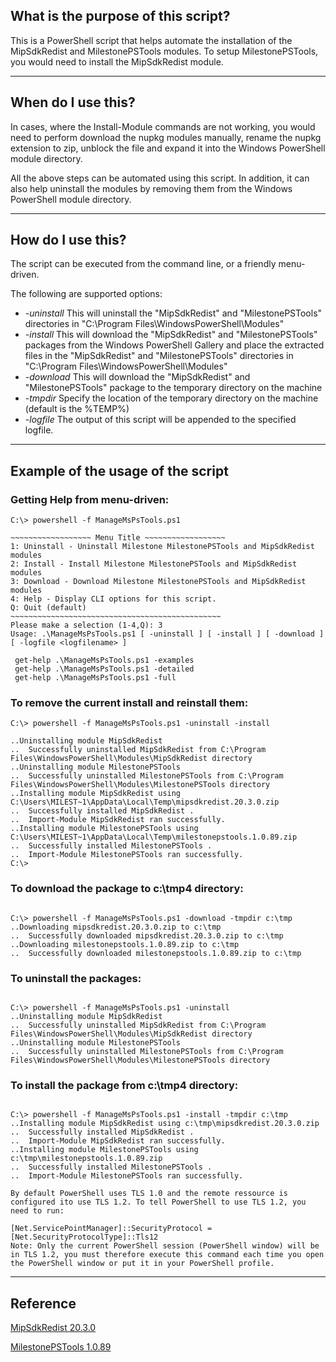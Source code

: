 ## What is the purpose of this script?

This is a PowerShell script that helps automate the installation of the MipSdkRedist and MilestonePSTools modules. To setup MilestonePSTools, you would need to install the MipSdkRedist module.

---

## When do I use this?
In cases, where the Install-Module commands are not working, you would need to perform download the nupkg modules manually, rename the nupkg extension to zip, unblock the file and expand it into the Windows PowerShell module directory. 

All the above steps can be automated using this script. In addition, it can also help uninstall the modules by removing them from the Windows PowerShell module directory. 

---

## How do I use this?
The script can be executed from the command line, or a friendly menu-driven.

The following are supported options:
- _-uninstall_ This will uninstall the "MipSdkRedist" and "MilestonePSTools" directories in "C:\Program Files\WindowsPowerShell\Modules"
- _-install_ This will download the "MipSdkRedist" and "MilestonePSTools" packages from the Windows PowerShell Gallery and place the extracted files in the "MipSdkRedist" and "MilestonePSTools" directories in "C:\Program Files\WindowsPowerShell\Modules"
- _-download_ This will download the "MipSdkRedist" and "MilestonePSTools" package to the temporary directory on the machine
- _-tmpdir_ Specify the location of the temporary directory on the machine (default is the %TEMP%)
- _-logfile_ The output of this script will be appended to the specified logfile.

---

## Example of the usage of the script
### Getting Help from menu-driven:
```
C:\> powershell -f ManageMsPsTools.ps1

~~~~~~~~~~~~~~~~~~ Menu Title ~~~~~~~~~~~~~~~~~~
1: Uninstall - Uninstall Milestone MilestonePSTools and MipSdkRedist modules
2: Install - Install Milestone MilestonePSTools and MipSdkRedist modules
3: Download - Download Milestone MilestonePSTools and MipSdkRedist modules
4: Help - Display CLI options for this script.
Q: Quit (default)
~~~~~~~~~~~~~~~~~~~~~~~~~~~~~~~~~~~~~~~~~~~~~~~
Please make a selection (1-4,Q): 3
Usage: .\ManageMsPsTools.ps1 [ -uninstall ] [ -install ] [ -download ] [ -logfile <logfilename> ]

 get-help .\ManageMsPsTools.ps1 -examples
 get-help .\ManageMsPsTools.ps1 -detailed
 get-help .\ManageMsPsTools.ps1 -full
```

### To remove the current install and reinstall them:
```
C:\> powershell -f ManageMsPsTools.ps1 -uninstall -install

..Uninstalling module MipSdkRedist
..  Successfully uninstalled MipSdkRedist from C:\Program Files\WindowsPowerShell\Modules\MipSdkRedist directory
..Uninstalling module MilestonePSTools
..  Successfully uninstalled MilestonePSTools from C:\Program Files\WindowsPowerShell\Modules\MilestonePSTools directory
..Installing module MipSdkRedist using C:\Users\MILEST~1\AppData\Local\Temp\mipsdkredist.20.3.0.zip
..  Successfully installed MipSdkRedist .
..  Import-Module MipSdkRedist ran successfully.
..Installing module MilestonePSTools using C:\Users\MILEST~1\AppData\Local\Temp\milestonepstools.1.0.89.zip
..  Successfully installed MilestonePSTools .
..  Import-Module MilestonePSTools ran successfully.
C:\> 
```

### To download the package to c:\tmp4 directory:
```

C:\> powershell -f ManageMsPsTools.ps1 -download -tmpdir c:\tmp
..Downloading mipsdkredist.20.3.0.zip to c:\tmp
..  Successfully downloaded mipsdkredist.20.3.0.zip to c:\tmp
..Downloading milestonepstools.1.0.89.zip to c:\tmp
..  Successfully downloaded milestonepstools.1.0.89.zip to c:\tmp
```

### To uninstall the packages:
```

C:\> powershell -f ManageMsPsTools.ps1 -uninstall
..Uninstalling module MipSdkRedist
..  Successfully uninstalled MipSdkRedist from C:\Program Files\WindowsPowerShell\Modules\MipSdkRedist directory
..Uninstalling module MilestonePSTools
..  Successfully uninstalled MilestonePSTools from C:\Program Files\WindowsPowerShell\Modules\MilestonePSTools directory
```

### To install the package from c:\tmp4 directory:
```

C:\> powershell -f ManageMsPsTools.ps1 -install -tmpdir c:\tmp
..Installing module MipSdkRedist using c:\tmp\mipsdkredist.20.3.0.zip
..  Successfully installed MipSdkRedist .
..  Import-Module MipSdkRedist ran successfully.
..Installing module MilestonePSTools using c:\tmp\milestonepstools.1.0.89.zip
..  Successfully installed MilestonePSTools .
..  Import-Module MilestonePSTools ran successfully.
```

```
By default PowerShell uses TLS 1.0 and the remote ressource is configured ito use TLS 1.2. To tell PowerShell to use TLS 1.2, you need to run:

[Net.ServicePointManager]::SecurityProtocol = [Net.SecurityProtocolType]::Tls12
Note: Only the current PowerShell session (PowerShell window) will be in TLS 1.2, you must therefore execute this command each time you open the PowerShell window or put it in your PowerShell profile.
```

---

## Reference
[MipSdkRedist 20.3.0](https://www.powershellgallery.com/packages/MipSdkRedist/20.3.0)

[MilestonePSTools 1.0.89](https://www.powershellgallery.com/packages/MilestonePSTools/1.0.89)
